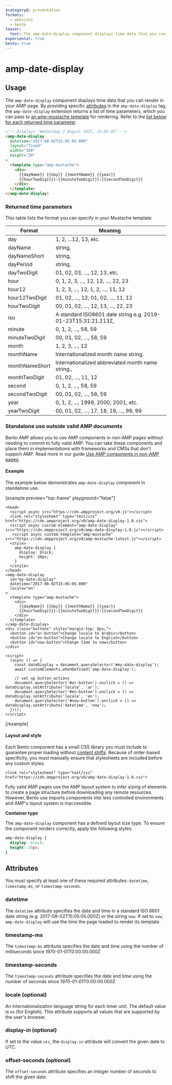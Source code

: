 ```yaml
---
$category@: presentation
formats:
  - websites
  - bento
teaser:
  text: The amp-date-display component displays time data that you can render in your AMP page.
experiental: true
bento: true
---
```


<!--
Copyright 2021 The AMP HTML Authors. All Rights Reserved.

Licensed under the Apache License, Version 2.0 (the "License");
you may not use this file except in compliance with the License.
You may obtain a copy of the License at

      http://www.apache.org/licenses/LICENSE-2.0

Unless required by applicable law or agreed to in writing, software
distributed under the License is distributed on an "AS-IS" BASIS,
WITHOUT WARRANTIES OR CONDITIONS OF ANY KIND, either express or implied.
See the License for the specific language governing permissions and
limitations under the License.
-->

# amp-date-display

## Usage

The `amp-date-display` component displays time data that you can render in your
AMP page. By providing specific [attributes](#attributes) in the
`amp-date-display` tag, the `amp-date-display` extension returns a list of time
parameters, which you can pass to
[an amp-mustache template](../amp-mustache/amp-mustache.md)
for rendering. Refer to the
[list below for each returned time parameter](#returned-time-parameters).

```html
<!-- Displays "Wednesday 2 August 2017, 15:05:05" -->
<amp-date-display
  datetime="2017-08-02T15:05:05.000"
  layout="fixed"
  width="360"
  height="20"
>
  <template type="amp-mustache">
    <div>
      {{dayName}} {{day}} {{monthName}} {{year}}
      {{hourTwoDigit}}:{{minuteTwoDigit}}:{{secondTwoDigit}}
    </div>
  </template>
</amp-date-display>
```

### Returned time parameters

This table lists the format you can specify in your Mustache template:

| Format         | Meaning                                                       |
| -------------- | ------------------------------------------------------------- |
| day            | 1, 2, ...12, 13, etc.                                         |
| dayName        | string,                                                       |
| dayNameShort   | string,                                                       |
| dayPeriod      | string,                                                       |
| dayTwoDigit    | 01, 02, 03, ..., 12, 13, etc.                                 |
| hour           | 0, 1, 2, 3, ..., 12, 13, ..., 22, 23                          |
| hour12         | 1, 2, 3, ..., 12, 1, 2, ..., 11, 12                           |
| hour12TwoDigit | 01, 02, ..., 12, 01, 02, ..., 11, 12                          |
| hourTwoDigit   | 00, 01, 02, ..., 12, 13, ..., 22, 23                          |
| iso            | A standard ISO8601 date string e.g. 2019-01-23T15:31:21.213Z, |
| minute         | 0, 1, 2, ..., 58, 59                                          |
| minuteTwoDigit | 00, 01, 02, ..., 58, 59                                       |
| month          | 1, 2, 3, ..., 12                                              |
| monthName      | Internationalized month name string.                          |
| monthNameShort | Internationalized abbreviated month name string.,             |
| monthTwoDigit  | 01, 02, ..., 11, 12                                           |
| second         | 0, 1, 2, ..., 58, 59                                          |
| secondTwoDigit | 00, 01, 02, ..., 58, 59                                       |
| year           | 0, 1, 2, ..., 1999, 2000, 2001, etc.                          |
| yearTwoDigit   | 00, 01, 02, ..., 17, 18, 19, ..., 98, 99                      |

### Standalone use outside valid AMP documents

Bento AMP allows you to use AMP components in non-AMP pages without needing to commit to fully valid AMP. You can take these components and place them in implementations with frameworks and CMSs that don't support AMP. Read more in our guide [Use AMP components in non-AMP pages](https://amp.dev/documentation/guides-and-tutorials/start/bento_guide/).

#### Example

The example below demonstrates `amp-date-display` component in standalone use.

[example preview="top-frame" playground="false"]

```
<head>
  <script async src="https://cdn.ampproject.org/v0.js"></script>
  <link rel="stylesheet" type="text/css" href="https://cdn.ampproject.org/v0/amp-date-display-1.0.css">
  <script async custom-element="amp-date-display" src="https://cdn.ampproject.org/v0/amp-date-display-1.0.js"></script>
   <script async custom-template="amp-mustache" src="https://cdn.ampproject.org/v0/amp-mustache-latest.js"></script>
  <style>
    amp-date-display {
      display: block;
      height: 20px;
    }
  </style>
</head>
<amp-date-display
  id="my-date-display"
  datetime="2017-08-02T15:05:05.000"
  locale="en"
>
  <template type="amp-mustache">
    <div>
      {{dayName}} {{day}} {{monthName}} {{year}}
      {{hourTwoDigit}}:{{minuteTwoDigit}}:{{secondTwoDigit}}
    </div>
  </template>
</amp-date-display>
<div class="buttons" style="margin-top: 8px;">
  <button id="ar-button">Change locale to Arabic</button>
  <button id="en-button">Change locale to English</button>
  <button id="now-button">Change time to now</button>
</div>

<script>
  (async () => {
    const dateDisplay = document.querySelector('#my-date-display');
    await customElements.whenDefined('amp-date-display');

    // set up button actions
    document.querySelector('#ar-button').onclick = () => dateDisplay.setAttribute('locale', 'ar');
    document.querySelector('#en-button').onclick = () => dateDisplay.setAttribute('locale', 'en');
    document.querySelector('#now-button').onclick = () => dateDisplay.setAttribute('datetime', 'now');
  })();
</script>
```

[/example]

#### Layout and style

Each Bento component has a small CSS library you must include to guarantee proper loading without [content shifts](https://web.dev/cls/). Because of order-based specificity, you must manually ensure that stylesheets are included before any custom styles.

```
<link rel="stylesheet" type="text/css" href="https://cdn.ampproject.org/v0/amp-date-display-1.0.css">
```

Fully valid AMP pages use the AMP layout system to infer sizing of elements to create a page structure before downloading any remote resources. However, Bento use imports components into less controlled environments and AMP's layout system is inaccessible.

**Container type**

The `amp-date-display` component has a defined layout size type. To ensure the component renders correctly, apply the following styles:

```css
amp-date-display {
  display: block;
  height: 20px;
}
```

## Attributes

You must specify at least one of these required attributes: `datetime`,
`timestamp-ms`, or `timestamp-seconds`.

### datetime

The `datetime` attribute specifies the date and time in a standard ISO 8601 date
string (e.g. 2017-08-02T15:05:05.000Z) or the string `now`. If set to `now`,
`amp-date-display` will use the time the page loaded to render its template.

### timestamp-ms

The `timestamp-ms` attribute specifies the date and time using the number of
milliseconds since 1970-01-01T0:00:00.000Z

### timestamp-seconds

The `timestamp-seconds` attribute specifies the date and time using the number
of seconds since 1970-01-01T0:00:00.000Z

### locale (optional)

An internationalization language string for each timer unit. The default value
is `en` (for English). This attribute supports all values that are supported by
the user's browser.

### display-in (optional)

If set to the value `utc`, the `display-in` attribute will convert the given
date to UTC.

### offset-seconds (optional)

The `offset-seconds` attribute specifies an integer number of seconds to shift
the given date.
